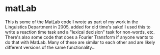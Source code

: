 matLab
======

This is some of the MatLab code I wrote as part of my work in the Linguistics Department in 2005, added for old time's sake! I used this to write a reaction time task and a "lexical decision" task for non-words, etc. There's also some code that does a Fourier Transform if anyone wants to do that with MatLab. Many of these are similar to each other and are likely different versions of the same functionality... 
